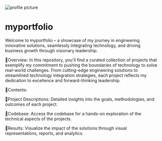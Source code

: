 ![profile picture](https://github.com/engrmayoronline/myportfolio/assets/94368441/f1723481-4d9c-4517-abf4-3fbc484f3882)

# myportfolio

Welcome to myportfolio – a showcase of my journey in engineering innovative solutions, seamlessly integrating technology, and driving business growth through visionary leadership.

🔵Overview:
In this repository, you'll find a curated collection of projects that exemplify my commitment to pushing the boundaries of technology to solve real-world challenges. From cutting-edge engineering solutions to streamlined technology integration strategies, each project reflects my dedication to excellence and forward-thinking leadership.

🔵Contents:

  🔹Project Descriptions: Detailed insights into the goals, methodologies, and outcomes of each project.
  
  🔹Codebase: Access the codebase for a hands-on exploration of the technical aspects of the projects.
  
  🔹Results: Visualize the impact of the solutions through visual representations, reports, and analytics.

